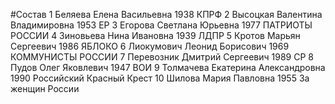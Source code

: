 #Состав
1 Беляева Елена Васильевна 1938 КПРФ
2 Высоцкая Валентина Владимировна 1953 ЕР
3 Егорова Светлана Юрьевна 1977 ПАТРИОТЫ РОССИИ
4 Зиновьева Нина Ивановна 1939 ЛДПР
5 Кротов Марьян Сергеевич 1986 ЯБЛОКО
6 Лиокумович Леонид Борисович 1969 КОММУНИСТЫ РОССИИ
7 Перевозник Дмитрий Сергеевич 1989 СР
8 Пудов Олег Яковлевич 1947 ВОИ
9 Толмачева Екатерина Александровна 1990 Российский Красный Крест
10 Шилова Мария Павловна 1955 За женщин России
